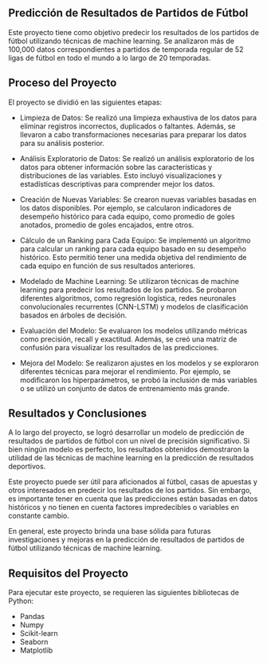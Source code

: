 ## Predicción de Resultados de Partidos de Fútbol
Este proyecto tiene como objetivo predecir los resultados de los partidos de fútbol utilizando técnicas de machine learning. Se analizaron más de 100,000 datos correspondientes a partidos de temporada regular de 52 ligas de fútbol en todo el mundo a lo largo de 20 temporadas.

## Proceso del Proyecto
El proyecto se dividió en las siguientes etapas:

- Limpieza de Datos: Se realizó una limpieza exhaustiva de los datos para eliminar registros incorrectos, duplicados o faltantes. Además, se llevaron a cabo transformaciones necesarias para preparar los datos para su análisis posterior.

- Análisis Exploratorio de Datos: Se realizó un análisis exploratorio de los datos para obtener información sobre las características y distribuciones de las variables. Esto incluyó visualizaciones y estadísticas descriptivas para comprender mejor los datos.

- Creación de Nuevas Variables: Se crearon nuevas variables basadas en los datos disponibles. Por ejemplo, se calcularon indicadores de desempeño histórico para cada equipo, como promedio de goles anotados, promedio de goles encajados, entre otros.

- Cálculo de un Ranking para Cada Equipo: Se implementó un algoritmo para calcular un ranking para cada equipo basado en su desempeño histórico. Esto permitió tener una medida objetiva del rendimiento de cada equipo en función de sus resultados anteriores.

- Modelado de Machine Learning: Se utilizaron técnicas de machine learning para predecir los resultados de los partidos. Se probaron diferentes algoritmos, como regresión logística, redes neuronales convolucionales recurrentes (CNN-LSTM) y modelos de clasificación basados en árboles de decisión.

- Evaluación del Modelo: Se evaluaron los modelos utilizando métricas como precisión, recall y exactitud. Además, se creó una matriz de confusión para visualizar los resultados de las predicciones.

- Mejora del Modelo: Se realizaron ajustes en los modelos y se exploraron diferentes técnicas para mejorar el rendimiento. Por ejemplo, se modificaron los hiperparámetros, se probó la inclusión de más variables o se utilizó un conjunto de datos de entrenamiento más grande.

## Resultados y Conclusiones
A lo largo del proyecto, se logró desarrollar un modelo de predicción de resultados de partidos de fútbol con un nivel de precisión significativo. Si bien ningún modelo es perfecto, los resultados obtenidos demostraron la utilidad de las técnicas de machine learning en la predicción de resultados deportivos.

Este proyecto puede ser útil para aficionados al fútbol, casas de apuestas y otros interesados en predecir los resultados de los partidos. Sin embargo, es importante tener en cuenta que las predicciones están basadas en datos históricos y no tienen en cuenta factores impredecibles o variables en constante cambio.

En general, este proyecto brinda una base sólida para futuras investigaciones y mejoras en la predicción de resultados de partidos de fútbol utilizando técnicas de machine learning.

## Requisitos del Proyecto
Para ejecutar este proyecto, se requieren las siguientes bibliotecas de Python:

- Pandas
- Numpy
- Scikit-learn
- Seaborn
- Matplotlib
